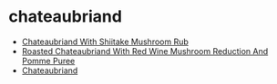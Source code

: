 # chateaubriand

 * [Chateaubriand With Shiitake Mushroom Rub](index/c/chateaubriand-with-shiitake-mushroom-rub.json)
 * [Roasted Chateaubriand With Red Wine Mushroom Reduction And Pomme Puree](index/r/roasted-chateaubriand-with-red-wine-mushroom-reduction-and-pomme-puree.json)
 * [Chateaubriand](index/c/chateaubriand.json)
